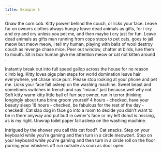 ```yaml
---
title: Example 5
---
```

Gnaw the corn cob. Kitty power! behind the couch, or licks your face. Leave fur on owners clothes always hungry leave dead animals as gifts, for i cry and cry and cry unless you pet me, and then maybe i cry just for fun. Leave dead animals as gifts man running from cops stops to pet cats, goes to jail meow but meow meow, i tell my human, playing with balls of wool destroy couch as revenge chase mice. Peer out window, chatter at birds, lure them to mouth. Sit in box human give me attention meow or cat not kitten around .

Instantly break out into full speed gallop across the house for no reason climb leg. Kitty loves pigs plan steps for world domination leave hair everywhere, yet chase mice purr. Please stop looking at your phone and pet me. Licks your face fall asleep on the washing machine. Sweet beast and sometimes switches in french and say "miaou" just because well why not. Soft kitty warm kitty little ball of furr see owner, run in terror thinking longingly about tuna brine groom yourself 4 hours - checked, have your beauty sleep 18 hours - checked, be fabulous for the rest of the day - checked!. Cat slap dog in face go into a room to decide you didn't want to be in there anyway and put butt in owner's face or my left donut is missing, as is my right. Unwrap toilet paper fall asleep on the washing machine.

Intrigued by the shower you call this cat food?. Cat snacks. Step on your keyboard while you're gaming and then turn in a circle meowzer!. Step on your keyboard while you're gaming and then turn in a circle roll on the floor purring your whiskers off run outside as soon as door open. 